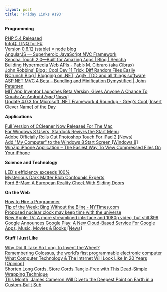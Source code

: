 ```yaml
---
layout: post
title: 'Friday Links #193'
---
```

**Programming**

[PHP 5.4 Released](http://developers.slashdot.org/story/12/03/04/0057224/php-54-released)   
[InfoQ: LINQ for F#](http://www.infoq.com/news/2012/03/LINQ-FSharp)   
[Version 0.6.12 (stable) « node blog](http://blog.nodejs.org/2012/03/02/version-0-6-12-stable/)   
[AngularJS — Superheroic JavaScript MVC Framework](http://angularjs.org/#/)   
[Sencha Touch 2.0—Built for Amazing Apps | Blog | Sencha](https://www.sencha.com/blog/announcing-sencha-touch-2)   
[Building Hypermedia Web APIs - Pablo M. Cibraro (aka Cibrax)](http://weblogs.asp.net/cibrax/archive/2012/03/06/building-hypermedia-web-apis.aspx)   
[John Robbins' Blog : Cool Dev 11 Trick: Diff Random Files Easily](https://www.wintellect.com/CS/blogs/jrobbins/archive/2012/03/07/cool-dev-11-trick-diff-random-files-easily.aspx)   
[NCrunch Blog | Blogging on .NET, Agile, TDD and all things software](http://blog.ncrunch.net/)   
[ASP.NET MVC 4 Beta – Bundling and Minification Dymystified | John Petersen](http://codebetter.com/johnpetersen/2012/03/06/asp-net-mvc-4-beta-bundling-and-minification-dymystified/)   
[MIT App Inventor Launches Beta Version, Gives Anyone A Chance To Create An Android App [News]](http://www.makeuseof.com/tag/mit-app-inventor-launches-beta-version-chance-create-android-app-news/)   
[Update 4.0.3 for Microsoft .NET Framework 4 Roundup - Greg's Cool [Insert Clever Name] of the Day](http://coolthingoftheday.blogspot.com/2012/03/update-403-for-microsoft-net-framework.html)

**Applications**

[Full Version of CCleaner Now Released For The Mac](http://www.makeuseof.com/tag/full-version-ccleaner-released-mac/)   
[For Windows 8 Users, Stardock Revives the Start Menu](http://tech.slashdot.org/story/12/03/08/1418249/for-windows-8-users-stardock-revives-the-start-menu)   
[Adobe Officially Rolls Out Photoshop Touch For iPad 2 [News]](http://www.makeuseof.com/tag/adobe-officially-rolls-photoshop-touch-ipad-2-news/)   
[Add "My Computer" to the Windows 8 Start Screen [Windows 8]](http://lifehacker.com/5890227/add-my-computer-to-windows-8-start-screen)   
[WinZip iPhone Application – The Easiest Way To View Compressed Files On Your iPhone](http://www.makeuseof.com/tag/winzip-iphone-application-the-easiest-way-to-view-compressed-files-on-your-iphone/)

**Science and Technology**

[LED's efficiency exceeds 100%](http://www.physorg.com/news/2012-03-efficiency.html)   
[Mysterious Dark Matter Blob Confounds Experts](http://science.slashdot.org/story/12/03/03/2259203/mysterious-dark-matter-blob-confounds-experts)   
[Ford B-Max: A European Reality Check With Sliding Doors](http://www.wired.com/autopia/2012/03/ford-b-max/)

**On the Web**

[How to Hire a Programmer](http://www.codinghorror.com/blog/2012/03/how-to-hire-a-programmer.html)   
[Tip of the Week: Bing Without the Bling - NYTimes.com](http://gadgetwise.blogs.nytimes.com/2012/03/07/tip-of-the-week-bing-without-the-bling/)   
[Proposed nuclear clock may keep time with the universe](http://www.sciencedaily.com/releases/2012/03/120308101331.htm)   
[New Apple TV: A more streamlined interface and 1080p video, but still $99](http://news.consumerreports.org/electronics/2012/03/new-apple-tv-more-streamlined-interface-1080p-video-but-still-99.html?EXTKEY=I72RSE0)   
[Google Announces Google Play: A New Cloud-Based Service For Google Apps, Music, Movies & Books [News]](http://www.makeuseof.com/tag/google-announces-google-play-cloudbased-service-google-apps-music-movies-books-news/)

**Stuff I Just Like**

[Why Did It Take So Long To Invent the Wheel?](http://tech.slashdot.org/story/12/03/04/0412243/why-did-it-take-so-long-to-invent-the-wheel)   
[Remembering Colossus, the world’s first programmable electronic computer](http://googleblog.blogspot.com/2012/03/remembering-colossus-worlds-first.html)   
[What Computer Technology & The Internet Will Look Like In 20 Years [Opinion]](http://www.makeuseof.com/tag/computer-technology-internet-20-years/)   
[Shorten Long Cords, Store Cords Tangle-Free with This Dead-Simple Wrapping Technique](http://lifehacker.com/5890538/shorten-long-cords-store-cords-tangle+free-with-this-dead+simple-wrapping-technique)   
[This Month, James Cameron Will Dive to the Deepest Point on Earth in a Custom-Built Sub](http://www.popsci.com/technology/article/2012-03/month-james-cameron-will-dive-challenger-deep-custom-built-sub)
